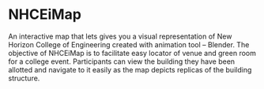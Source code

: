 # NHCEiMap
An interactive map that lets gives you a visual representation of New Horizon College of Engineering created with animation tool – Blender. The objective of NHCEiMap is to facilitate easy locator of venue and green room for a college event. Participants can view the building they have been allotted and navigate to it easily as the map depicts replicas of the building structure.
